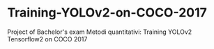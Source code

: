 # Training-YOLOv2-on-COCO-2017
Project of Bachelor's exam Metodi quantitativi: Training YOLOv2 Tensorflow2 on COCO 2017

